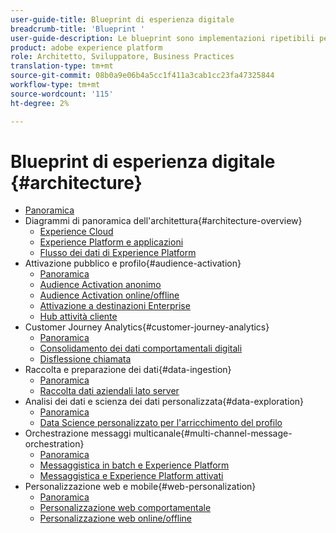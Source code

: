 ```yaml
---
user-guide-title: Blueprint di esperienza digitale
breadcrumb-title: 'Blueprint '
user-guide-description: Le blueprint sono implementazioni ripetibili per risolvere problemi aziendali consolidati e contengono diagrammi di architettura, considerazioni tecniche e collegamenti alla documentazione pertinente.
product: adobe experience platform
role: Architetto, Sviluppatore, Business Practices
translation-type: tm+mt
source-git-commit: 08b0a9e06b4a5cc1f411a3cab1cc23fa47325844
workflow-type: tm+mt
source-wordcount: '115'
ht-degree: 2%

---
```


# Blueprint di esperienza digitale {#architecture}

+ [Panoramica](/help/blueprints/overview.md)
+ Diagrammi di panoramica dell&#39;architettura{#architecture-overview}
   + [Experience Cloud](/help/blueprints/experience-platform/experience-cloud.md)
   + [Experience Platform e applicazioni](/help/blueprints/experience-platform/platform-applications.md)
   + [Flusso dei dati di Experience Platform](/help/blueprints/experience-platform/platform-data-flow.md)
+ Attivazione pubblico e profilo{#audience-activation}
   + [Panoramica](/help/blueprints/audience-activation/overview.md)
   + [Audience Activation anonimo](/help/blueprints/audience-activation/anonymous.md)
   + [Audience Activation online/offline](/help/blueprints/audience-activation/online-offline.md)
   + [Attivazione a destinazioni Enterprise](/help/blueprints/audience-activation/enterprise-destinations.md)
   + [Hub attività cliente](/help/blueprints/audience-activation/customer-activity.md)
+ Customer Journey Analytics{#customer-journey-analytics}
   + [Panoramica](/help/blueprints/customer-journey-analytics/overview.md)
   + [Consolidamento dei dati comportamentali digitali](/help/blueprints/customer-journey-analytics/digital-behavioral-data-consolidation.md)
   + [Disflessione chiamata](/help/blueprints/customer-journey-analytics/call-deflect.md)
+ Raccolta e preparazione dei dati{#data-ingestion}
   + [Panoramica](/help/blueprints/data-ingestion/overview.md)
   + [Raccolta dati aziendali lato server](/help/blueprints/data-ingestion/server-side-collection.md)
+ Analisi dei dati e scienza dei dati personalizzata{#data-exploration}
   + [Panoramica](/help/blueprints/data-insights/overview.md)
   + [Data Science personalizzato per l&#39;arricchimento del profilo](/help/blueprints/data-insights/data-science.md)
+ Orchestrazione messaggi multicanale{#multi-channel-message-orchestration}
   + [Panoramica](/help/blueprints/multi-channel-message-orchestration/overview.md)
   + [Messaggistica in batch e Experience Platform](/help/blueprints/multi-channel-message-orchestration/batch-messaging.md)
   + [Messaggistica e Experience Platform attivati](/help/blueprints/multi-channel-message-orchestration/triggered-messaging.md)
+ Personalizzazione web e mobile{#web-personalization}
   + [Panoramica](/help/blueprints/web-personalization/overview.md)
   + [Personalizzazione web comportamentale](/help/blueprints/web-personalization/behavioral.md)
   + [Personalizzazione web online/offline](/help/blueprints/web-personalization/online-offline.md)

